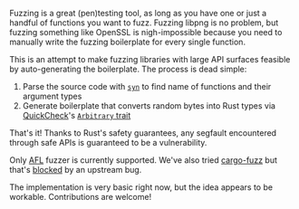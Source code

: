 Fuzzing is a great (pen)testing tool, as long as you have one or just a handful of functions you want to fuzz. Fuzzing libpng is no problem, but fuzzing something like OpenSSL is nigh-impossible because you need to manually write the fuzzing boilerplate for every single function.

This is an attempt to make fuzzing libraries with large API surfaces feasible by auto-generating the boilerplate. The process is dead simple:

1. Parse the source code with [`syn`](https://github.com/dtolnay/syn) to find name of functions and their argument types
2. Generate boilerplate that converts random bytes into Rust types via [QuickCheck](https://github.com/BurntSushi/quickcheck)'s [`Arbitrary` trait](https://docs.rs/quickcheck/0.8.5/quickcheck/trait.Arbitrary.html)

That's it! Thanks to Rust's safety guarantees, any segfault encountered through safe APIs is guaranteed to be a vulnerability.

Only [AFL](https://github.com/rust-fuzz/afl.rs) fuzzer is currently supported. We've also tried [cargo-fuzz](https://github.com/rust-fuzz/cargo-fuzz) but that's [blocked](https://github.com/Eh2406/auto-fuzz-test/issues/9) by an upstream bug.

The implementation is very basic right now, but the idea appears to be workable. Contributions are welcome!
